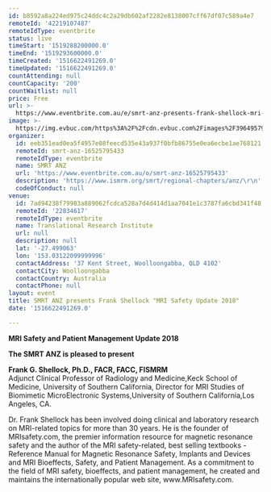 ```yaml
---
id: b8592a8a224ed975c24ddc4c2a29db602af2282e8138007cff67df07c589a4e7
remoteId: '42219107487'
remoteIdType: eventbrite
status: live
timeStart: '1519288200000.0'
timeEnd: '1519293600000.0'
timeCreated: '1516622491269.0'
timeUpdated: '1516622491269.0'
countAttending: null
countCapacity: '200'
countWaitlist: null
price: Free
url: >-
  https://www.eventbrite.com.au/e/smrt-anz-presents-frank-shellock-mri-safety-update-2018-tickets-42219107487?aff=ebapi
image: >-
  https://img.evbuc.com/https%3A%2F%2Fcdn.evbuc.com%2Fimages%2F39649579%2F82443542143%2F1%2Foriginal.jpg?s=cf71f223844ba1ee35f5dff832e1f95b
organizer:
  id: eeb351ead0ea5f4957e08feecd535e43a937f0bfb86755e0ea6ecbe1ae768121
  remoteId: smrt-anz-16525795433
  remoteIdType: eventbrite
  name: SMRT ANZ
  url: 'https://www.eventbrite.com.au/o/smrt-anz-16525795433'
  description: 'https://www.ismrm.org/smrt/regional-chapters/anz/\r\n'
  codeOfConduct: null
venue:
  id: 7ad94238f79983a889062fcdca528a7d4d414d1aa7041e1c3787fa6cbd341f48
  remoteId: '22834617'
  remoteIdType: eventbrite
  name: Translational Research Institute
  url: null
  description: null
  lat: '-27.499063'
  lon: '153.03122099999996'
  contactAddress: '37 Kent Street, Woolloongabba, QLD 4102'
  contactCity: Woolloongabba
  contactCountry: Australia
  contactPhone: null
layout: event
title: SMRT ANZ presents Frank Shellock "MRI Safety Update 2018"
date: '1516622491269.0'

---
```

<P CLASS="MsoNormal"><STRONG>MRI Safety and Patient Management Update 2018</STRONG></P>
<P CLASS="MsoNormal"><STRONG>The SMRT ANZ is pleased to present </STRONG></P>
<P CLASS="MsoNormal"><STRONG>Frank G. Shellock, Ph.D., FACR, FACC, FISMRM</STRONG><SPAN><BR> Adjunct Clinical Professor of Radiology and Medicine,</SPAN>Keck School of Medicine, University of Southern California, Director for MRI Studies of Biomimetic MicroElectronic Systems,University of Southern California,Los Angeles, CA.                 </P>
<P CLASS="MsoNormal"><SPAN>Dr. Frank Shellock has been involved doing clinical and laboratory research on MRI-related topics for more than 30 years. He is the founder of MRIsafety.com, the premier information resource for magnetic resonance safety and the author of the MRI safety-related, best selling textbooks - Reference Manual for Magnetic Resonance Safety, Implants and Devices and MRI Bioeffects, Safety, and Patient Management. As a commitment to the field of MRI safety, bioeffects, and patient management, he created and maintains the internationally popular web site, www.MRIsafety.com. </SPAN></P>
